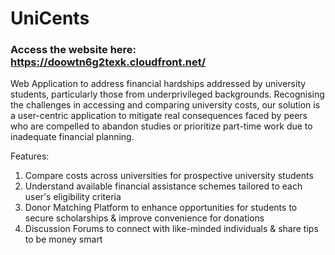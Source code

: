 # UniCents

### Access the website here: https://doowtn6g2texk.cloudfront.net/

Web Application to address financial hardships addressed by university students, particularly those from underprivileged backgrounds.
Recognising the challenges in accessing and comparing university costs, our solution is a user-centric application to mitigate real consequences faced by peers who are compelled to abandon studies or prioritize part-time work due to inadequate financial planning.

Features:
1. Compare costs across universities for prospective university students
2. Understand available financial assistance schemes tailored to each user's eligibility criteria
3. Donor Matching Platform to enhance opportunities for students to secure scholarships & improve convenience for donations
4. Discussion Forums to connect with like-minded individuals & share tips to be money smart
